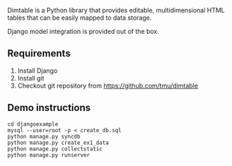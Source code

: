 Dimtable is a Python library that provides editable, multidimensional HTML tables that can be easily mapped to data storage. 

Django model integration is provided out of the box. 


Requirements
------------

1. Install Django 
2. Install git 
3. Checkout git repository from https://github.com/tmu/dimtable


Demo instructions
-----------------

    cd djangoexample
    mysql --user=root -p < create_db.sql
    python manage.py syncdb
    python manage.py create_ex1_data
    python manage.py collectstatic
    python manage.py runserver


